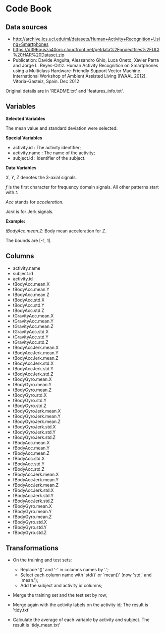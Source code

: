 Code Book
=========

Data sources
------------
  * http://archive.ics.uci.edu/ml/datasets/Human+Activity+Recognition+Using+Smartphones
  * https://d396qusza40orc.cloudfront.net/getdata%2Fprojectfiles%2FUCI%20HAR%20Dataset.zip
  * Publication: Davide Anguita, Alessandro Ghio, Luca Oneto, Xavier Parra and Jorge L. Reyes-Ortiz. Human Activity Recognition on Smartphones using a Multiclass Hardware-Friendly Support Vector Machine. International Workshop of Ambient Assisted Living (IWAAL 2012). Vitoria-Gasteiz, Spain. Dec 2012
  
  Original details are in 'README.txt' and 'features_info.txt'.

Variables
---------

**Selected Variables**

The mean value and standard deviation were selected.

**Special Variables**

  * activity.id : The activity identifier;
  * activity.name : The name of the activity;
  * subject.id : Identifier of the subject.

**Data Variables**

*X*, *Y*, *Z* denotes the 3-axial signals.

*f* is the first character for frequency domain signals.
All other patterns start with *t*.

*Acc* stands for *acceleration*.

*Jerk* is for Jerk signals.

**Example:**

*tBodyAcc.mean.Z*: Body mean acceleration for *Z*.

The bounds are [-1, 1].

Columns
------
* activity.name
* subject.id
* activity.id
* tBodyAcc.mean.X
* tBodyAcc.mean.Y
* tBodyAcc.mean.Z
* tBodyAcc.std.X
* tBodyAcc.std.Y
* tBodyAcc.std.Z
* tGravityAcc.mean.X
* tGravityAcc.mean.Y
* tGravityAcc.mean.Z
* tGravityAcc.std.X
* tGravityAcc.std.Y
* tGravityAcc.std.Z
* tBodyAccJerk.mean.X
* tBodyAccJerk.mean.Y
* tBodyAccJerk.mean.Z
* tBodyAccJerk.std.X
* tBodyAccJerk.std.Y
* tBodyAccJerk.std.Z
* tBodyGyro.mean.X
* tBodyGyro.mean.Y
* tBodyGyro.mean.Z
* tBodyGyro.std.X
* tBodyGyro.std.Y
* tBodyGyro.std.Z
* tBodyGyroJerk.mean.X
* tBodyGyroJerk.mean.Y
* tBodyGyroJerk.mean.Z
* tBodyGyroJerk.std.X
* tBodyGyroJerk.std.Y
* tBodyGyroJerk.std.Z
* fBodyAcc.mean.X
* fBodyAcc.mean.Y
* fBodyAcc.mean.Z
* fBodyAcc.std.X
* fBodyAcc.std.Y
* fBodyAcc.std.Z
* fBodyAccJerk.mean.X
* fBodyAccJerk.mean.Y
* fBodyAccJerk.mean.Z
* fBodyAccJerk.std.X
* fBodyAccJerk.std.Y
* fBodyAccJerk.std.Z
* fBodyGyro.mean.X
* fBodyGyro.mean.Y
* fBodyGyro.mean.Z
* fBodyGyro.std.X
* fBodyGyro.std.Y
* fBodyGyro.std.Z

Transformations
---------------
* On the training and test sets:
  * Replace '()' and '-' in columns names by '.';
  * Select each column name with 'std()' or 'mean()' (now 'std.' and 'mean.');
  * Add the subject and activity id columns;
* Merge the training set and the test set by row;
* Merge again with the activity labels on the activity id;
The result is 'tidy.txt'

* Calculate the average of each variable by activity and subject.
The result is 'tidy_mean.txt'

